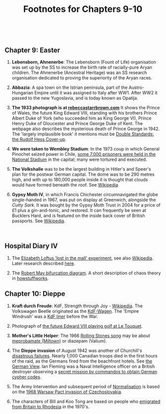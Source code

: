 ﻿---
layout: post
title: Footnotes for Chapters 9-10
category: references
---

<br/>

## Chapter 9: Easter

1. **Lebensborn, Ahnenerbe**: The Lebensborn (Fount of Life) organisation was set up by the SS to increase the birth rate of racially-pure Aryan children. The Ahnenerbe (Ancestral Heritage) was an SS research organisation dedicated to proving the superiority of the Aryan races. 

2. **Abbazia**: A spa town on the Istrian peninsula, part of the Austro-Hungarian Empire until it was assigned to Italy after WW1. After WW2 it passed to the new Yugoslavia, and is today known as Opatija.  

3. **The 1933 photograph is at [rebeccastarrbrown.com](https://rebeccastarrbrown.com/2017/08/25/the-death-of-george-duke-of-kent/)** It shows the Prince of Wales, the future King Edward VIII, standing with his brothers Prince Albert Duke of York (who succeeded him as King George VI), Prince Henry Duke of Gloucester and Prince George Duke of Kent. The webpage also describes the mysterious death of Prince George in 1942. The 'largely implausible book' it mentions must be [Double Standards: the Rudolf Hess Cover-up](https://www.amazon.co.uk/Double-Standards-Rudolf-Hess-Cover-Up/dp/0751532207).

4. **We were taken to Wembley Stadium**: In the 1973 coup in which General Pinochet seized power in Chile, [some 7,000 prisoners were held in the National Stadium](http://theconversation.com/general-pinochets-long-shadow-still-hangs-over-chiles-national-stadium-70305) in the capital; many were tortured and executed.   

5. **The Volkshalle** was to be the largest building in Hitler's and Speer's plan for the postwar German capital. The dome was to be 290 metres high, and with up to 180,000 people inside it is thought that clouds would have formed beneath the roof. See [Wikipedia](https://en.wikipedia.org/wiki/Volkshalle)    

6. **Gypsy Moth IV**, in which Francis Chichester circumnavigated the globe single-handed in 1967, was put on display at Greenwich, alongside the *Cutty Sark*. It was bought by the Gypsy Moth Trust in 2004 for a price of £1 plus a gin-and-tonic, and restored. It can frequently be seen at Bucklers Hard, and is featured on the inside back cover of British passports. See [Wikipedia](https://en.wikipedia.org/wiki/Gipsy_Moth_IV).

<br/>

## Hospital Diary IV

1. The [Elizabeth Loftus 'lost in the mall' experiment](https://wellcomecollection.org/articles/XQze2hIAAGYP8ckl), see also [Wikipedia](https://en.wikipedia.org/wiki/Lost_in_the_mall_technique). Later research described [here](https://www.spring.org.uk/2008/02/implanting-false-memories-lost-in-mall.php).

2. The [Robert May bifurcation diagram](https://courses.maths.ox.ac.uk/node/view_material/35614). A short description of chaos theory in [howstuffworks](https://science.howstuffworks.com/math-concepts/chaos-theory5.htm).

## Chapter 10:  Dieppe

1. **Kraft durch Freude**: KdF, Strength through Joy - [Wikipedia](https://en.wikipedia.org/wiki/Strength_Through_Joy). The Volkswagen Beetle originated as the [KdF-Wagen](http://strangevehicles.greyfalcon.us/HitlerKDF.htm). The 'Empire Windrush' was a [KdF liner](https://www.nautilusint.org/en/news-insight/telegraph/ships-of-the-past-empire-windrush/) before the War. 

2. Photograph of [the future Edward VIII playing golf at Le Touquet](https://www.dailymail.co.uk/travel/article-2366635/Golf-holidays-Tee-Le-Touquet.html).

3. **Mother's Little Helper**: The 1966 [Rolling Stones song](https://en.wikipedia.org/wiki/Mother%27s_Little_Helper) may be about [meprobamate (Miltown)](https://io9.gizmodo.com/this-is-the-drug-in-the-rolling-stones-song-mothers-li-1693032181) or diazepam (Valium).

4. The **Dieppe invasion** of August 1942 was another of Churchill's [disastrous failures](http://www.bbc.co.uk/history/worldwars/wwtwo/dieppe_raid_01.shtml). Nearly 1,000 Canadian troops died in the first hours of the raid, as the Germans fired from the beachfront hotels. See [the German View](https://kclpure.kcl.ac.uk/portal/files/88232022/The_German_View_of_the_Dieppe_Raid_August_1942_HALL_VoR_OA.pdf). Ian Fleming was a Naval Intelligence officer on a British destroyer observing a [secret mission by commandos to obtain German cypher codes](https://www.macleans.ca/culture/books/rbc-taylor-prize-nominees-david-okeefe-on-the-secrets-of-dieppe/). 

5. The Army Intervention and subsequent period of [Normalisation](https://www.socialismrealised.eu/normalistion-everyday-life/) is based on the [1968 Warsaw Pact invasion of Czechoslovakia](https://en.wikipedia.org/wiki/Warsaw_Pact_invasion_of_Czechoslovakia). 

6. The characters of Bill and Koo Tong are based on people who [emigrated from Britain to Rhodesia](https://en.wikipedia.org/wiki/White_people_in_Zimbabwe#Growth_of_the_white_community) in the 1970's. 
 

   
  
 

